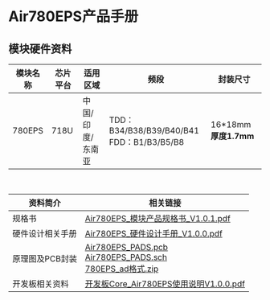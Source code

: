 # Air780EPS产品手册

## 模块硬件资料

| 模块名称 | 芯片平台 | 适用区域         | 频段                                            | 封装尺寸              |
| -------- | -------- | ---------------- | ----------------------------------------------- | --------------------- |
| 780EPS   | 718U     | 中国/印度/东南亚 | TDD：B34/B38/B39/B40/B41<br /> FDD：B1/B3/B5/B8 | 16*18mm **厚度1.7mm** |

<br />

| 资料简介         | 相关链接                                                     |
| ---------------  | ------------------------------------------------------------ |
| 规格书           | [Air780EPS_模块产品规格书_V1.0.1.pdf](https://cdn.openluat-luatcommunity.openluat.com/attachment/20240814171557653_Air780EPS_模块产品规格书_V1.0.1.pdf) |
| 硬件设计相关手册  | [Air780EPS_硬件设计手册_V1.0.0.pdf](https://cdn.openluat-luatcommunity.openluat.com/attachment/20240719102529977_Air780EPS_硬件设计手册_V1.0.0.pdf) |
| 原理图及PCB封装   | [Air780EPS_PADS.pcb](https://cdn.openluat-luatcommunity.openluat.com/attachment/20240304174515360_Air780EP_PADS.pcb)<br>[Air780EPS_PADS.sch](https://cdn.openluat-luatcommunity.openluat.com/attachment/20240304174548538_Air780EP_PADS.sch)<br>[780EPS_ad格式.zip](https://cdn.openluat-luatcommunity.openluat.com/attachment/20240424170844720_780ep_ad格式.zip) |
| 开发板相关资料    | [开发板Core_Air780EPS使用说明V1.0.0.pdf](https://cdn.openluat-luatcommunity.openluat.com/attachment/20240819094210124_开发板Core_Air780EPS使用说明V1.0.0.pdf) |

